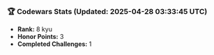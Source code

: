 ### 🏆 Codewars Stats (Updated: 2025-04-28 03:33:45 UTC)

- **Rank:** 8 kyu
- **Honor Points:** 3
- **Completed Challenges:** 1
